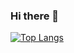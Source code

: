 ### Hi there 👋

<!--
**Josip221/Josip221** is a ✨ _special_ ✨ repository because its `README.md` (this file) appears on your GitHub profile.

Here are some ideas to get you started:

- 🔭 I’m currently working on ...
- 🌱 I’m currently learning ...
- 👯 I’m looking to collaborate on ...
- 🤔 I’m looking for help with ...
- 💬 Ask me about ...
- 📫 How to reach me: ...
- 😄 Pronouns: ...
- ⚡ Fun fact: ...
- 🔭 Working on getting my masters degree at FESB Split
- 📫 Resolving bugs in my projects and adding a few more
-->



[![Top Langs](https://github-readme-stats.vercel.app/api/top-langs/?username=Josip221&langs_count=10&layout=compact)](https://github.com/anuraghazra/github-readme-stats)

